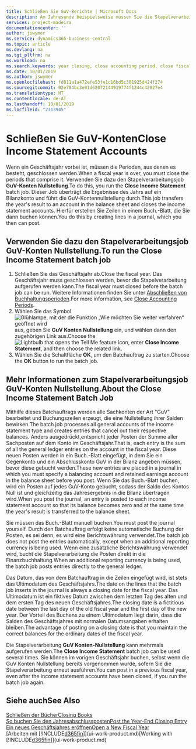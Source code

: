 ```yaml
---
title: Schließen Sie GuV-Berichte | Microsoft Docs
description: Am Jahresende beispielsweise müssen Sie die Stapelverarbeitung "GuV-Konten Nullstellung" laufen lassen, um die Buchhaltungsperioden zu schließen, aus der sich das Geschäftsjahr zusammensetzt.
services: project-madeira
documentationcenter: ''
author: jswymer
ms.service: dynamics365-business-central
ms.topic: article
ms.devlang: na
ms.tgt_pltfrm: na
ms.workload: na
ms.search.keywords: year closing, close accounting period, close fiscal year, bank account detailed trial balance
ms.date: 10/01/2019
ms.author: jswymer
ms.openlocfilehash: fd811a1a472efe53fe1c16bd5c301925d424f274
ms.sourcegitcommit: 02e704bc3e01d62072144919774f1244c42827e4
ms.translationtype: HT
ms.contentlocale: de-AT
ms.lasthandoff: 10/01/2019
ms.locfileid: "2313945"
---
```

# <a name="close-income-statement-accounts"></a><span data-ttu-id="230d6-103">Schließen Sie GuV-Konten</span><span class="sxs-lookup"><span data-stu-id="230d6-103">Close Income Statement Accounts</span></span>
<span data-ttu-id="230d6-104">Wenn ein Geschäftsjahr vorbei ist, müssen die Perioden, aus denen es besteht, geschlossen werden.</span><span class="sxs-lookup"><span data-stu-id="230d6-104">When a fiscal year is over, you must close the periods that comprise it.</span></span> <span data-ttu-id="230d6-105">Verwenden Sie dazu den Stapelverarbeitungsjob **GuV-Konten Nullstellung**.</span><span class="sxs-lookup"><span data-stu-id="230d6-105">To do this, you run the **Close Income Statement** batch job.</span></span> <span data-ttu-id="230d6-106">Dieser Job überträgt die Ergebnisse des Jahrs auf ein Bilanzkonto und führt die GuV-Kontennullstellung durch.</span><span class="sxs-lookup"><span data-stu-id="230d6-106">This job transfers the year's result to an account in the balance sheet and closes the income statement accounts.</span></span> <span data-ttu-id="230d6-107">Hierfür erstellen Sie Zeilen in einem Buch.-Blatt, die Sie dann buchen können.</span><span class="sxs-lookup"><span data-stu-id="230d6-107">You do this by creating lines in a journal, which you then can post.</span></span>

## <a name="to-run-the-close-income-statement-batch-job"></a><span data-ttu-id="230d6-108">Verwenden Sie dazu den Stapelverarbeitungsjob GuV-Konten Nullstellung.</span><span class="sxs-lookup"><span data-stu-id="230d6-108">To run the Close Income Statement batch job</span></span>
1. <span data-ttu-id="230d6-109">Schließen Sie das Geschäftsjahr ab.</span><span class="sxs-lookup"><span data-stu-id="230d6-109">Close the fiscal year.</span></span> <span data-ttu-id="230d6-110">Das Geschäftsjahr muss geschlossen werden, bevor die Stapelverarbeitung aufgerufen werden kann.</span><span class="sxs-lookup"><span data-stu-id="230d6-110">The fiscal year must closed before the batch job can be run.</span></span> <span data-ttu-id="230d6-111">Weitere Informationen finden Sie unter [Abschließen von Buchhaltungsperioden](year-close-account-periods.md).</span><span class="sxs-lookup"><span data-stu-id="230d6-111">For more information, see [Close Accounting Periods](year-close-account-periods.md).</span></span>
2. <span data-ttu-id="230d6-112">Wählen Sie das Symbol ![Glühlampe, mit der die Funktion „Wie möchten Sie weiter verfahren“ geöffnet wird](media/ui-search/search_small.png "Wie möchten Sie weiter verfahren?") aus, geben Sie **GuV Konten Nullstellung** ein, und wählen dann den zugehörigen Link aus.</span><span class="sxs-lookup"><span data-stu-id="230d6-112">Choose the ![Lightbulb that opens the Tell Me feature](media/ui-search/search_small.png "Tell me what you want to do") icon, enter **Close Income Statement**, and then choose the related link.</span></span>
3. <span data-ttu-id="230d6-113">Wählen Sie die Schaltfläche **OK**, um den Batchauftrag zu starten.</span><span class="sxs-lookup"><span data-stu-id="230d6-113">Choose the **OK** button to run the batch job.</span></span>

## <a name="about-the-close-income-statement-batch-job"></a><span data-ttu-id="230d6-114">Mehr Informationen zum Stapelverarbeitungsjob GuV-Konten Nullstellung.</span><span class="sxs-lookup"><span data-stu-id="230d6-114">About the Close Income Statement Batch Job</span></span>
<span data-ttu-id="230d6-115">Mithilfe dieses Batchauftrags werden alle Sachkonten der Art "GuV" bearbeitet und Buchungszeilen erzeugt, die eine Nullstellung ihrer Salden bewirken.</span><span class="sxs-lookup"><span data-stu-id="230d6-115">The batch job processes all general accounts of the income statement type and creates entries that cancel out their respective balances.</span></span> <span data-ttu-id="230d6-116">Anders ausgedrückt,entspricht jeder Posten der Summe aller Sachposten auf dem Konto im Geschäftsjahr.</span><span class="sxs-lookup"><span data-stu-id="230d6-116">That is, each entry is the sum of all the general ledger entries on the account in the fiscal year.</span></span> <span data-ttu-id="230d6-117">Diese neuen Posten werden in ein Buch.-Blatt eingefügt, in dem Sie ein Gegenkonto und ein Abschlusskonto GuV in der Bilanz angeben müssen, bevor diese gebucht werden.</span><span class="sxs-lookup"><span data-stu-id="230d6-117">These new entries are placed in a journal in which you must specify a balancing account and retained earnings account in the balance sheet before you post.</span></span> <span data-ttu-id="230d6-118">Wenn Sie das Buch.-Blatt buchen, wird ein Posten auf jedes GuV-Konto gebucht, sodass der Saldo des Kontos Null ist und gleichzeitig das Jahresergebnis in die Bilanz übertragen wird.</span><span class="sxs-lookup"><span data-stu-id="230d6-118">When you post the journal, an entry is posted to each income statement account so that its balance becomes zero and at the same time the year's result is transferred to the balance sheet.</span></span>

<span data-ttu-id="230d6-119">Sie müssen das Buch.-Blatt manuell buchen.</span><span class="sxs-lookup"><span data-stu-id="230d6-119">You must post the journal yourself.</span></span> <span data-ttu-id="230d6-120">Durch den Batchauftrag erfolgt keine automatische Buchung der Posten, es sei denn, es wird eine Berichtswährung verwendet.</span><span class="sxs-lookup"><span data-stu-id="230d6-120">The batch job does not post the entries automatically, except when an additional reporting currency is being used.</span></span> <span data-ttu-id="230d6-121">Wenn eine zusätzliche Berichtswährung verwendet wird, bucht die Stapelverarbeitung die Posten direkt in die Finanzbuchhaltung.</span><span class="sxs-lookup"><span data-stu-id="230d6-121">When an additional reporting currency is being used, the batch job posts entries directly to the general ledger.</span></span>

<span data-ttu-id="230d6-122">Das Datum, das von dem Batchauftrag in die Zeilen eingefügt wird, ist stets das Ultimodatum des Geschäftsjahrs.</span><span class="sxs-lookup"><span data-stu-id="230d6-122">The date on the lines that the batch job inserts in the journal is always a closing date for the fiscal year.</span></span> <span data-ttu-id="230d6-123">Das Ultimodatum ist ein fiktives Datum zwischen dem letzten Tag des alten und dem ersten Tag des neuen Geschäftsjahres.</span><span class="sxs-lookup"><span data-stu-id="230d6-123">The closing date is a fictitious date between the last day of the old fiscal year and the first day of the new year.</span></span> <span data-ttu-id="230d6-124">Der Vorteil des Buchens zu einem Ultimodatum liegt darin, dass die Salden des Geschäftsjahres mit normalen Datumsangaben erhalten bleiben.</span><span class="sxs-lookup"><span data-stu-id="230d6-124">The advantage of posting on a closing date is that you maintain the correct balances for the ordinary dates of the fiscal year.</span></span>

<span data-ttu-id="230d6-125">Die Stapelverarbeitung **GuV Konten-Nullstellung** kann mehrmals aufgerufen werden.</span><span class="sxs-lookup"><span data-stu-id="230d6-125">The **Close Income Statement** batch job can be used several times.</span></span> <span data-ttu-id="230d6-126">Sie können im vorigen Geschäftsjahr buchen, selbst wenn die GuV Konten Nullstellung bereits vorgenommen wurde, sofern Sie die Stapelverarbeitung erneut ausführen.</span><span class="sxs-lookup"><span data-stu-id="230d6-126">You can post in a previous fiscal year, even after the income statement accounts have been closed, if you run the batch job again.</span></span>

## <a name="see-also"></a><span data-ttu-id="230d6-127">Siehe auch</span><span class="sxs-lookup"><span data-stu-id="230d6-127">See Also</span></span>
[<span data-ttu-id="230d6-128">Schließen der Bücher</span><span class="sxs-lookup"><span data-stu-id="230d6-128">Closing Books</span></span>](year-close-books.md)  
[<span data-ttu-id="230d6-129">So buchen Sie den Jahresabschlussposten</span><span class="sxs-lookup"><span data-stu-id="230d6-129">Post the Year-End Closing Entry</span></span>](year-how-post-year-end-close-entry.md)  
[<span data-ttu-id="230d6-130">Ein neues Geschäftsjahres eröffnen</span><span class="sxs-lookup"><span data-stu-id="230d6-130">Open a New Fiscal Year</span></span>](finance-how-open-new-fiscal-year.md)  
<span data-ttu-id="230d6-131">[Arbeiten mit [!INCLUDE[d365fin](includes/d365fin_md.md)]](ui-work-product.md)</span><span class="sxs-lookup"><span data-stu-id="230d6-131">[Working with [!INCLUDE[d365fin](includes/d365fin_md.md)]](ui-work-product.md)</span></span>
